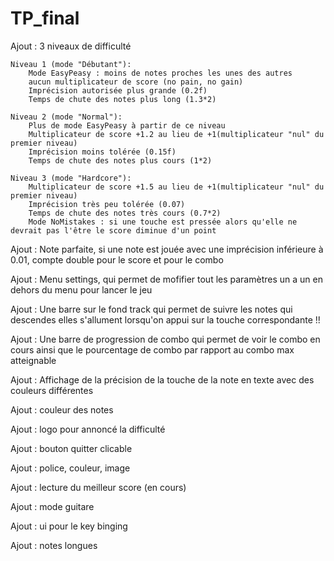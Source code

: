 # TP_final

Ajout : 3 niveaux de difficulté

	Niveau 1 (mode "Débutant"):
		Mode EasyPeasy : moins de notes proches les unes des autres
		aucun multiplicateur de score (no pain, no gain)
		Imprécision autorisée plus grande (0.2f)
		Temps de chute des notes plus long (1.3*2)
		
	Niveau 2 (mode "Normal"):
		Plus de mode EasyPeasy à partir de ce niveau
		Multiplicateur de score +1.2 au lieu de +1(multiplicateur "nul" du premier niveau)
		Imprécision moins tolérée (0.15f)
		Temps de chute des notes plus cours (1*2)

	Niveau 3 (mode "Hardcore"):
		Multiplicateur de score +1.5 au lieu de +1(multiplicateur "nul" du premier niveau)
		Imprécision très peu tolérée (0.07)
		Temps de chute des notes très cours (0.7*2)
		Mode NoMistakes : si une touche est pressée alors qu'elle ne devrait pas l'être le score diminue d'un point

Ajout : 
	Note parfaite, si une note est jouée avec une imprécision inférieure à 0.01, compte double pour le score et pour le combo
	
Ajout :
	Menu settings, qui permet de mofifier tout les paramètres un a un en dehors du menu pour lancer le jeu

Ajout :
	Une barre sur le fond track qui permet de suivre les notes qui descendes elles s'allument lorsqu'on appui sur la touche correspondante !!

Ajout :
	Une barre de progression de combo qui permet de voir le combo en cours ainsi que le pourcentage de combo par rapport au combo max atteignable

Ajout :
	Affichage de la précision de la touche de la note en texte avec des couleurs différentes

Ajout :
	couleur des notes

Ajout :
	logo pour annoncé la difficulté

Ajout : 
	bouton quitter clicable

Ajout :
	police, couleur, image

Ajout : 
	lecture du meilleur score (en cours)

Ajout :
	mode guitare

Ajout :
	ui pour le key binging

Ajout : 
	notes longues


		
		
		
		
		